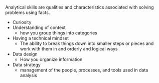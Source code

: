 Analytical skills are qualities and characteristics associated with solving problems using facts.

- Curiosity
- Understanding of context
	- how you group things into categories
- Having a technical mindset
	- The ability to break things down into smaller steps or pieces and work with them in  and orderly and logical ways
- Data design
	- How you organize information
- Data strategy
	- management of the people, processes, and tools used in data analysis